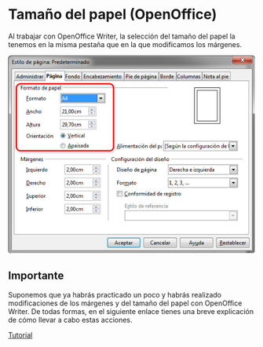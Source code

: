 # Tamaño del papel (OpenOffice)

Al trabajar con OpenOffice Writer, la selección del tamaño del papel la tenemos en la misma pestaña que en la que modificamos los márgenes.


![1.12. Configuración del tamaño del papel en Writer. Captura propia.](img/1Imagen_10-1.jpg)




## Importante

Suponemos que ya habrás practicado un poco y habrás realizado modificaciones de los márgenes y del tamaño del papel con OpenOffice Writer. De todas formas, en el siguiente enlace tienes una breve explicación de cómo llevar a cabo estas acciones.

[Tutorial](http://www.aulaclic.es/openoffice/t_6_1.htm)